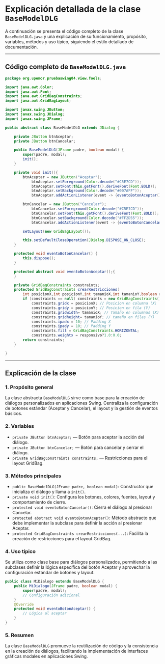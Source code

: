 # Explicación detallada de la clase `BaseModelDLG`

A continuación se presenta el código completo de la clase `BaseModelDLG.java` y una explicación de su funcionamiento, propósito, variables, métodos y uso típico, siguiendo el estilo detallado de documentación.

---

## Código completo de `BaseModelDLG.java`

```java
package org.upemor.pruebaswing04.view.Tools;

import java.awt.Color;
import java.awt.Font;
import java.awt.GridBagConstraints;
import java.awt.GridBagLayout;

import javax.swing.JButton;
import javax.swing.JDialog;
import javax.swing.JFrame;

public abstract class BaseModelDLG extends JDialog {

    private JButton btnAceptar;
    private JButton btnCancelar;

    public BaseModelDLG(JFrame padre, boolean modal) {
        super(padre, modal);
        init();
    }

    private void init(){
        btnAceptar = new JButton("Aceptar");
            btnAceptar.setForeground(Color.decode("#C5E7CD"));
            btnAceptar.setFont(this.getFont().deriveFont(Font.BOLD));
            btnAceptar.setBackground(Color.decode("#007AFF"));
            btnAceptar.addActionListener(event -> {eventoBotonAceptar();});

        btnCancelar = new JButton("Cancelar");
            btnCancelar.setForeground(Color.decode("#C5E7CD"));
            btnCancelar.setFont(this.getFont().deriveFont(Font.BOLD));
            btnCancelar.setBackground(Color.decode("#FF2D55"));
            btnCancelar.addActionListener(event -> {eventoBotonCancelar();});

        setLayout(new GridBagLayout());

        this.setDefaultCloseOperation(JDialog.DISPOSE_ON_CLOSE);
    }

    protected void eventoBotonCancelar() {
        this.dispose();
    }

    protected abstract void eventoBotonAceptar();{
    }

    private GridBagConstraints constraints;
    protected GridBagConstraints crearRestricciones(
        int posicionX,int posicionY,int tamanioX,int tamanioY,boolean responsivo){
        if (constraints == null) constraints = new GridBagConstraints();
            constraints.gridx = posicionX; // Posicion en columna (X)
            constraints.gridy = posicionY; // Posicion en fila (Y)
            constraints.gridwidth= tamanioX; // Tamaño en columnas (X)
            constraints.gridheight= tamanioY; // tamaño en filas (Y)
            constraints.ipadx = 10; // Padding X
            constraints.ipady = 10; // Padding Y
            constraints.fill = GridBagConstraints.HORIZONTAL;
            constraints.weightx = responsivo?1.0:0.0;
        return constraints;    
    }

}
```

---

## Explicación de la clase

### 1. Propósito general
La clase abstracta `BaseModelDLG` sirve como base para la creación de diálogos personalizados en aplicaciones Swing. Centraliza la configuración de botones estándar (Aceptar y Cancelar), el layout y la gestión de eventos básicos.

### 2. Variables
- `private JButton btnAceptar;` — Botón para aceptar la acción del diálogo.
- `private JButton btnCancelar;` — Botón para cancelar y cerrar el diálogo.
- `private GridBagConstraints constraints;` — Restricciones para el layout GridBag.

### 3. Métodos principales
- `public BaseModelDLG(JFrame padre, boolean modal)`: Constructor que inicializa el diálogo y llama a `init()`.
- `private void init()`: Configura los botones, colores, fuentes, layout y comportamiento de cierre.
- `protected void eventoBotonCancelar()`: Cierra el diálogo al presionar Cancelar.
- `protected abstract void eventoBotonAceptar()`: Método abstracto que debe implementar la subclase para definir la acción al presionar Aceptar.
- `protected GridBagConstraints crearRestricciones(...)`: Facilita la creación de restricciones para el layout GridBag.

### 4. Uso típico
Se utiliza como clase base para diálogos personalizados, permitiendo a las subclases definir la lógica específica del botón Aceptar y aprovechar la configuración estándar de botones y layout.

```java
public class MiDialogo extends BaseModelDLG {
    public MiDialogo(JFrame padre, boolean modal) {
        super(padre, modal);
        // Configuración adicional
    }
    @Override
    protected void eventoBotonAceptar() {
        // Lógica al aceptar
    }
}
```

### 5. Resumen
La clase `BaseModelDLG` promueve la reutilización de código y la consistencia en la creación de diálogos, facilitando la implementación de interfaces gráficas modales en aplicaciones Swing.
